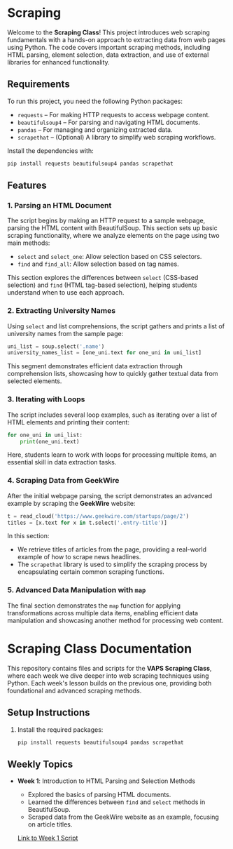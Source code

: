 
# Scraping 

Welcome to the **Scraping Class**! This project introduces web scraping fundamentals with a hands-on approach to extracting data from web pages using Python. The code covers important scraping methods, including HTML parsing, element selection, data extraction, and use of external libraries for enhanced functionality.


## Requirements

To run this project, you need the following Python packages:

- `requests` – For making HTTP requests to access webpage content.
- `beautifulsoup4` – For parsing and navigating HTML documents.
- `pandas` – For managing and organizing extracted data.
- `scrapethat` – (Optional) A library to simplify web scraping workflows.

Install the dependencies with:
```bash
pip install requests beautifulsoup4 pandas scrapethat
```

## Features

### 1. Parsing an HTML Document

The script begins by making an HTTP request to a sample webpage, parsing the HTML content with BeautifulSoup. This section sets up basic scraping functionality, where we analyze elements on the page using two main methods:

- `select` and `select_one`: Allow selection based on CSS selectors.
- `find` and `find_all`: Allow selection based on tag names.

This section explores the differences between `select` (CSS-based selection) and `find` (HTML tag-based selection), helping students understand when to use each approach.

### 2. Extracting University Names

Using `select` and list comprehensions, the script gathers and prints a list of university names from the sample page:
```python
uni_list = soup.select('.name')
university_names_list = [one_uni.text for one_uni in uni_list]
```
This segment demonstrates efficient data extraction through comprehension lists, showcasing how to quickly gather textual data from selected elements.

### 3. Iterating with Loops

The script includes several loop examples, such as iterating over a list of HTML elements and printing their content:
```python
for one_uni in uni_list:
    print(one_uni.text)
```
Here, students learn to work with loops for processing multiple items, an essential skill in data extraction tasks.

### 4. Scraping Data from GeekWire

After the initial webpage parsing, the script demonstrates an advanced example by scraping the **GeekWire** website:
```python
t = read_cloud('https://www.geekwire.com/startups/page/2')
titles = [x.text for x in t.select('.entry-title')]
```
In this section:
- We retrieve titles of articles from the page, providing a real-world example of how to scrape news headlines.
- The `scrapethat` library is used to simplify the scraping process by encapsulating certain common scraping functions.

### 5. Advanced Data Manipulation with `map`

The final section demonstrates the `map` function for applying transformations across multiple data items, enabling efficient data manipulation and showcasing another method for processing web content.

# Scraping Class Documentation

This repository contains files and scripts for the **VAPS Scraping Class**, where each week we dive deeper into web scraping techniques using Python. Each week's lesson builds on the previous one, providing both foundational and advanced scraping methods.


## Setup Instructions

1. Install the required packages:
   ```bash
   pip install requests beautifulsoup4 pandas scrapethat


## Weekly Topics

- **Week 1**: Introduction to HTML Parsing and Selection Methods
  - Explored the basics of parsing HTML documents.
  - Learned the differences between `find` and `select` methods in BeautifulSoup.
  - Scraped data from the GeekWire website as an example, focusing on article titles.

  [Link to Week 1 Script](./session_1_on_class.py)
